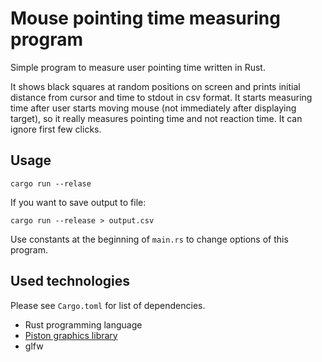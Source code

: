 # Mouse pointing time measuring program

Simple program to measure user pointing time written in Rust.

It shows black squares at random positions on screen and prints initial distance
from cursor and time to stdout in csv format. It starts measuring time after
user starts moving mouse (not immediately after displaying target), so it really
measures pointing time and not reaction time. It can ignore first few clicks.

## Usage

```
cargo run --relase
```

If you want to save output to file:

```
cargo run --release > output.csv
```

Use constants at the beginning of `main.rs` to change options of this program.

## Used technologies

Please see `Cargo.toml` for list of dependencies.

- Rust programming language
- [Piston graphics library](https://github.com/PistonDevelopers/graphics)
- glfw
